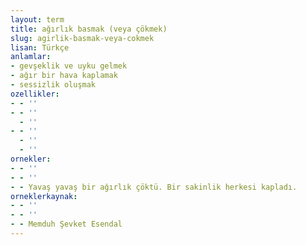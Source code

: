 ```yaml
---
layout: term
title: ağırlık basmak (veya çökmek)
slug: agirlik-basmak-veya-cokmek
lisan: Türkçe
anlamlar:
- gevşeklik ve uyku gelmek
- ağır bir hava kaplamak
- sessizlik oluşmak
ozellikler:
- - ''
- - ''
  - ''
- - ''
  - ''
  - ''
ornekler:
- - ''
- - ''
- - Yavaş yavaş bir ağırlık çöktü. Bir sakinlik herkesi kapladı.
orneklerkaynak:
- - ''
- - ''
- - Memduh Şevket Esendal
---
```

